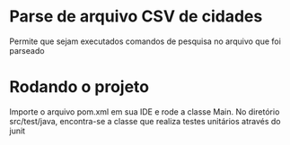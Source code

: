 # Parse de arquivo CSV de cidades
Permite que sejam executados comandos de pesquisa no arquivo que foi parseado

# Rodando o projeto
Importe o arquivo pom.xml em sua IDE e rode a classe Main.
No diretório src/test/java, encontra-se a classe que realiza testes unitários através do junit
